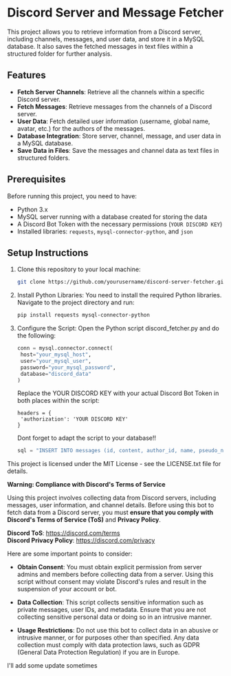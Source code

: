# Discord Server and Message Fetcher

This project allows you to retrieve information from a Discord server, including channels, messages, and user data, and store it in a MySQL database. It also saves the fetched messages in text files within a structured folder for further analysis.

## Features

- **Fetch Server Channels**: Retrieve all the channels within a specific Discord server.
- **Fetch Messages**: Retrieve messages from the channels of a Discord server.
- **User Data**: Fetch detailed user information (username, global name, avatar, etc.) for the authors of the messages.
- **Database Integration**: Store server, channel, message, and user data in a MySQL database.
- **Save Data in Files**: Save the messages and channel data as text files in structured folders.

## Prerequisites

Before running this project, you need to have:

- Python 3.x
- MySQL server running with a database created for storing the data
- A Discord Bot Token with the necessary permissions (`YOUR DISCORD KEY`)
- Installed libraries: `requests`, `mysql-connector-python`, and `json`

## Setup Instructions

1. Clone this repository to your local machine:

   ```bash
   git clone https://github.com/yourusername/discord-server-fetcher.git
   
2. Install Python Libraries:
   You need to install the required Python libraries. Navigate to the project directory and run:
   ```bash
   pip install requests mysql-connector-python
   
3. Configure the Script:
   Open the Python script discord_fetcher.py and do the following:
   ```python
   conn = mysql.connector.connect(
    host="your_mysql_host",
    user="your_mysql_user",
    password="your_mysql_password",
    database="discord_data"
   )
   ```
   Replace the YOUR DISCORD KEY with your actual Discord Bot Token in both places within the script:
   ```
   headers = {
    'authorization': 'YOUR DISCORD KEY'
   }
   ```
   Dont forget to adapt the script to your database!!

   ```python
   sql = "INSERT INTO messages (id, content, author_id, name, pseudo_name, channel_id, created_at) VALUES (%s, %s, %s, %s, %s, %s, %s)"
   ```
This project is licensed under the MIT License - see the LICENSE.txt file for details.


**Warning: Compliance with Discord's Terms of Service**

Using this project involves collecting data from Discord servers, including messages, user information, and channel details. Before using this bot to fetch data from a Discord server, you must **ensure that you comply with Discord's Terms of Service (ToS)** and **Privacy Policy**.

**Discord ToS**: https://discord.com/terms  
**Discord Privacy Policy**: https://discord.com/privacy

Here are some important points to consider:

- **Obtain Consent**: You must obtain explicit permission from server admins and members before collecting data from a server. Using this script without consent may violate Discord's rules and result in the suspension of your account or bot.

- **Data Collection**: This script collects sensitive information such as private messages, user IDs, and metadata. Ensure that you are not collecting sensitive personal data or doing so in an intrusive manner.

- **Usage Restrictions**: Do not use this bot to collect data in an abusive or intrusive manner, or for purposes other than specified. Any data collection must comply with data protection laws, such as GDPR (General Data Protection Regulation) if you are in Europe.



I'll add some update sometimes
   
